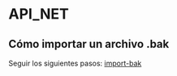 # API_NET

## Cómo importar un archivo .bak
Seguir los siguientes pasos: [import-bak](https://www.youtube.com/watch?v=kQs0Uywl4_c&ab_channel=Alkanity)